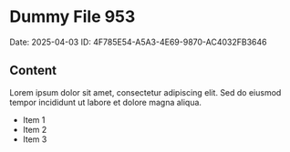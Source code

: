 # Dummy File 953

Date: 2025-04-03
ID: 4F785E54-A5A3-4E69-9870-AC4032FB3646

## Content

Lorem ipsum dolor sit amet, consectetur adipiscing elit.
Sed do eiusmod tempor incididunt ut labore et dolore magna aliqua.

* Item 1
* Item 2
* Item 3

